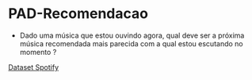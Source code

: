 # PAD-Recomendacao

- Dado uma música que estou ouvindo agora, qual deve ser a próxima música recomendada mais parecida com a qual estou escutando no momento ?

[Dataset Spotify](https://www.kaggle.com/datasets/rodolfofigueroa/spotify-12m-songs)
